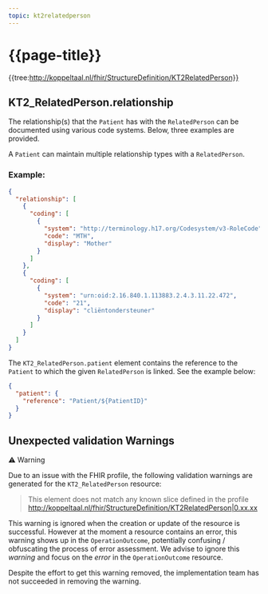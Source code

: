 ```yaml
---
topic: kt2relatedperson
---
```

# {{page-title}}

{{tree:http://koppeltaal.nl/fhir/StructureDefinition/KT2RelatedPerson}}

## KT2_RelatedPerson.relationship

The relationship(s) that the `Patient` has with the `RelatedPerson` can be documented using various code systems. Below, three examples are provided.

A `Patient` can maintain multiple relationship types with a `RelatedPerson`.

### Example:

```JSON
{
  "relationship": [
    {
      "coding": [
        {
          "system": "http://terminology.h17.org/Codesystem/v3-RoleCode",
          "code": "MTH",
          "display": "Mother"
        }
      ]
    },
    {
      "coding": [
        {
          "system": "urn:oid:2.16.840.1.113883.2.4.3.11.22.472",
          "code": "21",
          "display": "cliëntondersteuner"
        }
      ]
    }
  ]
}
```

The `KT2_RelatedPerson.patient` element contains the reference to the `Patient` to which the given `RelatedPerson` is linked. See the example below:

```JSON
{
  "patient": {
    "reference": "Patient/${PatientID}"
  }
}
```

## Unexpected validation Warnings
<div class="warning">
<span>⚠️ Warning</span>
</div>

Due to an issue with the FHIR profile, the following validation warnings are generated for the `KT2_RelatedPerson` resource:

> This element does not match any known slice defined in the profile http://koppeltaal.nl/fhir/StructureDefinition/KT2RelatedPerson|0.xx.xx

This warning is ignored when the creation or update of the resource is successful. However at the moment a resource contains an error, this warning shows up in the `OperationOutcome`, potentially confusing / obfuscating the process of error assessment. We advise to ignore this _warning_ and focus on the _error_ in the `OperationOutcome` resource. 

Despite the effort to get this warning removed, the implementation team has not succeeded in removing the warning. 
